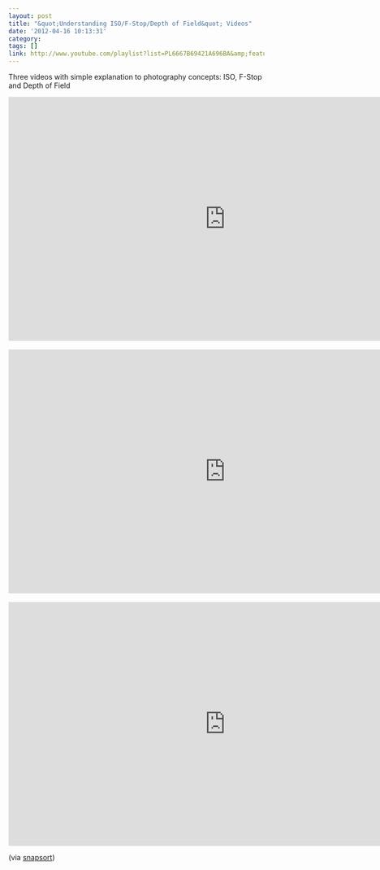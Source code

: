 ```yaml
---
layout: post
title: "&quot;Understanding ISO/F-Stop/Depth of Field&quot; Videos"
date: '2012-04-16 10:13:31'
category: 
tags: []
link: http://www.youtube.com/playlist?list=PL6667B69421A696BA&amp;feature=plcp
---
```


Three videos with simple explanation to photography concepts: ISO, F-Stop and Depth of Field

<div class="video-wrapper" style="max-width:853px"><div class="video">
<iframe width="853" height="480" src="http://www.youtube.com/embed/WEApLA-YNko" frameborder="0" allowfullscreen></iframe>
</div></div>
<br>
<div class="video-wrapper" style="max-width:853px"><div class="video">
<iframe width="853" height="480" src="http://www.youtube.com/embed/KmNIouLByJQ" frameborder="0" allowfullscreen></iframe>
</div></div>
<br>
<div class="video-wrapper" style="max-width:853px"><div class="video">
<iframe width="853" height="480" src="http://www.youtube.com/embed/34jkJoN8qOI" frameborder="0" allowfullscreen></iframe>
</div></div>

(via [snapsort][snapsort])

[snapsort]: http://blog.snapsort.com/
